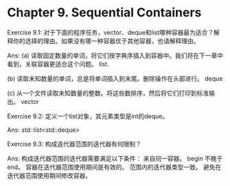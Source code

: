 # Chapter 9. Sequential Containers

Exercise 9.1:
对于下面的程序任务，vector、deque和list哪种容器最为适合？解释你的选择的理由。如果没有哪一种容器优于其他容器，也请解释理由。

Ans:
(a) 读取固定数量的单词，将它们按字典序插入到容器中。我们将在下一章中看到，关联容器更适合这个问题。
    list. 

(b) 读取未知数量的单词，总是将单词插入到末尾。删除操作在头部进行。
    deque

(c) 从一个文件读取未知数量的整数。将这些数排序，然后将它们打印到标准输出。
    vector

Exercise 9.2:
定义一个list对象，其元素类型是int的deque。

Ans:
std::list<std::deque<int>>


Exercise 9.3:
构成迭代器范围的迭代器有何限制？

Ans:
构成迭代器范围的迭代器需要满足以下条件：
来自同一容器。
begin 不晚于 end。
容器在迭代器范围使用期间是有效的。
范围内的迭代器类型一致。
避免在迭代器范围使用期间修改容器。



